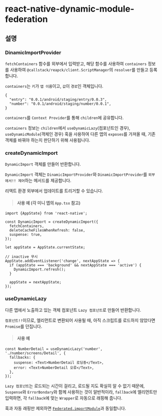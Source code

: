 # react-native-dynamic-module-federation

## 설명

### DinamicImportProvider

`fetchContainers` 함수를 외부에서 입력받고, 해당 함수를 사용하여 `containers` 정보를 사용하여 `@callstack/reapck/client.ScriptManager`의 `resolver`를 만들고 등록합니다.

`containers`는 `키`가 `앱 이름`이고, `값`이 `경로`인 객체입니다.

```
{
  "entry": "0.0.1/android/staging/entry/0.0.3",
  "number": "0.0.1/android/staging/number/0.0.1",
}
```

`containers`를 `Context Provider`를 통해 `children`에 공유합니다.

`containers` 정보는 `children`에서 `useDynamicLazy`(컴포넌트인 경우), `useDynamicModule`(객체인 경우) 훅을 사용하여 다른 앱의 `exposes`를 가져올 때, 기존 객체를 바꿔야 하는지 판단하기 위해 사용됩니다.

### createDynamicImport

`DynamicImport` 객체를 만들어 반환합니다.

`DynamicImport` 객체는 `DinamicImportProvider`와 `DinamicImportProvider`를 `외부에서!! 제어`하는 메서드를 제공합니다.

리액트 환경 외부에서 업데이트를 트리거할 수 있습니다.

> #### 사용 예 (각 미니 앱의 `App.tsx` 참고)

```
import {AppState} from 'react-native';

const DynamicImport = createDynamicImport({
  fetchContainers,
  deleteCacheFilesWhenRefresh: false,
  suspense: true,
});

let appState = AppState.currentState;

// inactive 무시
AppState.addEventListener('change', nextAppState => {
  if (appState === 'background' && nextAppState === 'active') {
    DynamicImport.refresh();
  }

  appState = nextAppState;
});
```

### useDynamicLazy

다른 앱에서 노출하고 있는 객체 컴포넌트 `Lazy 컴포넌트`로 만들어 반환합니다.

`컴포넌트!!`이므로, 엘리먼트로 변환되어 사용될 때, 아직 스크립트를 로드하지 않았다면 `Promise`를 던집니다.

> #### 사용 예

```
const NumberDetail = useDynamicLazy('number', './number/screens/Detail', {
  fallbacks: {
    suspense: <Text>NumberDetail 로딩중</Text>,
    error: <Text>NumberDetail 오류</Text>,
  },
});
```

`Lazy 컴포넌트`는 로드되는 시간이 걸리고, 로드될 지도 확실히 알 수 없기 때문에, `Suspense`와 `ErrorBondary`와 함께 사용하는 것이 알반적이라, `fallback`에 엘리먼트만 입력하면, 각 `fallback`에 맞는 `Wrapper`로 자동으로 래핑해 줍니다.

훅과 자동 래핑만 제외하면 [`Federated.importModule`](https://re-pack.dev/docs/module-federation#dynamic-containers-with-federatedimportmodule)과 동일합니다.
